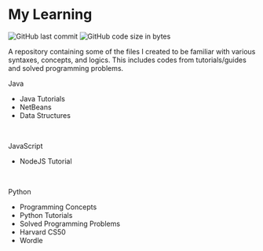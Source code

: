 # My Learning

![GitHub last commit](https://img.shields.io/github/last-commit/KMarttt/My-Learning)
![GitHub code size in bytes](https://img.shields.io/github/languages/code-size/KMarttt/My-Learning)

A repository containing some of the files I created to be familiar with various syntaxes, concepts, and logics. This includes codes from tutorials/guides and solved programming problems.

Java

- Java Tutorials
- NetBeans
- Data Structures

<br>

JavaScript

- NodeJS Tutorial

<br>

Python

- Programming Concepts
- Python Tutorials
- Solved Programming Problems
- Harvard CS50
- Wordle
